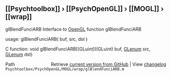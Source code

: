 ## [[Psychtoolbox]] &#8250; [[PsychOpenGL]] &#8250; [[MOGL]] &#8250; [[wrap]]

glBlendFunciARB  Interface to [OpenGL](OpenGL) function glBlendFunciARB  
  
usage:  glBlendFunciARB( buf, src, dst )  
  
C function:  void glBlendFunciARB[(GLuint]((GLuint) buf, [GLenum](GLenum) src, [GLenum](GLenum) dst)  




<div class="code_header" style="text-align:right;">
  <span style="float:left;">Path&nbsp;&nbsp;</span> <span class="counter">Retrieve <a href=
  "https://raw.github.com/Psychtoolbox-3/Psychtoolbox-3/beta/Psychtoolbox/PsychOpenGL/MOGL/wrap/glBlendFunciARB.m">current version from GitHub</a> | View <a href=
  "https://github.com/Psychtoolbox-3/Psychtoolbox-3/commits/beta/Psychtoolbox/PsychOpenGL/MOGL/wrap/glBlendFunciARB.m">changelog</a></span>
</div>
<div class="code">
  <code>Psychtoolbox/PsychOpenGL/MOGL/wrap/glBlendFunciARB.m</code>
</div>

